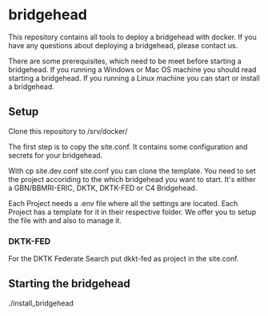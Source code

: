 # bridgehead

This repository contains all tools to deploy a bridgehead with docker. If you have any questions about deploying a bridgehead, please contact us.

There are some prerequisites, which need to be meet before starting a bridgehead. If you running a Windows or Mac OS machine you should read starting a bridgehead. If you running a Linux machine you can start or install a bridgehead.

## Setup

Clone this repository to /srv/docker/

The first step is to copy the site.conf. It contains some configuration and secrets for your bridgehead.

With cp site.dev.conf site.conf you can clone the template. You need to set the project accoriding to the which bridgehead you want to start. It's either a GBN/BBMRI-ERIC, DKTK, DKTK-FED or C4 Bridgehead.

Each Project needs a .env file where all the settings are located. Each Project has a template for it in their respective folder. We offer you to setup the file with and also to manage it.

### DKTK-FED

For the DKTK Federate Search put dkkt-fed as project in the site.conf.

## Starting the bridgehead

./install_bridgehead
